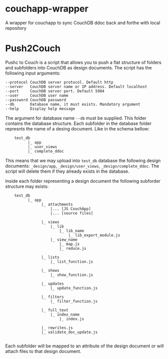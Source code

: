 # couchapp-wrapper
A wrapper for couchapp to sync CouchDB ddoc back and forthe with local repository

# Push2Couch
Pushc to Couch is a script that allows you to push a flat structure of folders and subfolders into CouchDB as design documents.
The script has the following input arguments:

```
--protocol CouchDB server protocol. Default http
--server   CouchDB server name or IP address. Default localhost
--port     CouchDB server port. Default 5984
--user     CouchDB user name
--password CouchDB password	
--db       Database name, it must exists. Mandatory argument
--help     Display help message
```

The argument for database name `--db` must be supplied. This folder contains the database structure. Each subfolder in the database folder 
represnts the name of a desing document. Like in the schema bellow:

```
	test_db
	      |_ app
	      |_ user_views
	      |_ complete_ddoc
```

This means that we may upload into `test_db` database the following design documents: `_design/app`, `_design/user_views`, `_design/complete_ddoc`.
The script will delete them if they already exists in the database.

Inside each folder representing a design document the following subforder structure may exists:

```
	test_db
	      |_ app
				|_ attachments
					|... [JS CouchApp]
					|... [source files]

				|_ views
					|_ lib
						|_ lib_name
							|_ lib_export_module.js
					|_ view_name
						|_ map.js
						|_ reduce.js

				|_ lists
					|_ list_function.js

				|_ shows
					|_ show_function.js

				|_ updates
					|_ update_function.js

				|_ filters
					|_ filter_function.js

				|_ full_text
					|_ index_name
						|_ index.js

				|_ rewrites.js
				|_ validate_doc_update.js
	      
```

Each subfolder will be mapped to an attribute of the design document or will attach files to that design document.
